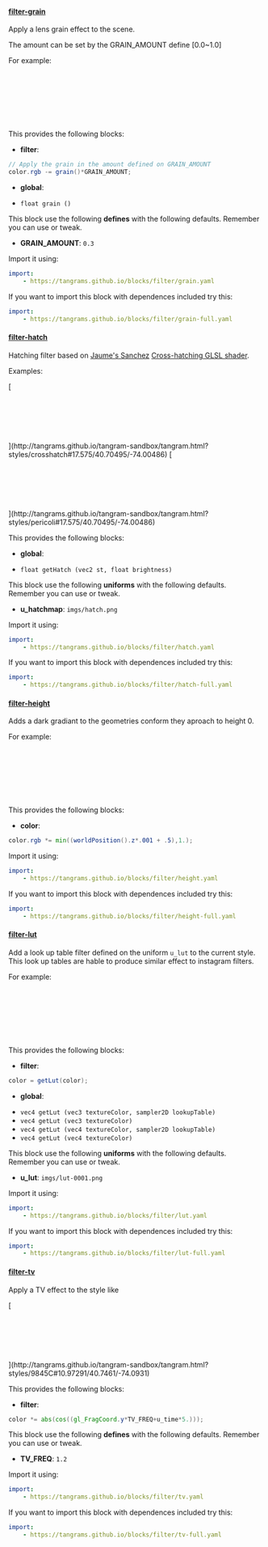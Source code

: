 

#### [filter-grain](https://github.com/tangrams/blocks/blob/gh-pages/filter/grain.yaml)

Apply a lens grain effect to the scene.
<p>The amount can be set by the GRAIN_AMOUNT define [0.0~1.0]</p>
<p>For example:</p>
<a href="http://tangrams.github.io/tangram-sandbox/tangram.html?styles/grain#10.97291/40.7461/-74.0931"><div style="background-image: url(http://tangrams.github.io/tangram-sandbox/styles/grain.png); width: 100%; height: 100px; background-position: center center;"></div></a>

This provides the following blocks:

- **filter**:

```glsl
// Apply the grain in the amount defined on GRAIN_AMOUNT
color.rgb -= grain()*GRAIN_AMOUNT;

```


- **global**:
 + `float grain () `

This block use the following **defines** with the following defaults. Remember you can use or tweak.
 - **GRAIN_AMOUNT**: ```0.3```


Import it using:

```yaml
import:
    - https://tangrams.github.io/blocks/filter/grain.yaml
```




If you want to import this block with dependences included try this:

```yaml
import:
    - https://tangrams.github.io/blocks/filter/grain-full.yaml
```




#### [filter-hatch](https://github.com/tangrams/blocks/blob/gh-pages/filter/hatch.yaml)

Hatching filter based on [Jaume's Sanchez](https://twitter.com/thespite?lang=en) [Cross-hatching GLSL shader](https://www.clicktorelease.com/code/cross-hatching/). 
<p>Examples:</p>
[ <div style="background-image: url(http://tangrams.github.io/tangram-sandbox/styles/crosshatch.png); width: 100%; height: 100px; background-position: center center;"></div> ](http://tangrams.github.io/tangram-sandbox/tangram.html?styles/crosshatch#17.575/40.70495/-74.00486)
[ <div style="background-image: url(http://tangrams.github.io/tangram-sandbox/styles/pericoli.png); width: 100%; height: 100px; background-position: center center;"></div> ](http://tangrams.github.io/tangram-sandbox/tangram.html?styles/pericoli#17.575/40.70495/-74.00486)

This provides the following blocks:

- **global**:
 + `float getHatch (vec2 st, float brightness) `

This block use the following **uniforms** with the following defaults. Remember you can use or tweak.
 - **u_hatchmap**: ```imgs/hatch.png```


Import it using:

```yaml
import:
    - https://tangrams.github.io/blocks/filter/hatch.yaml
```




If you want to import this block with dependences included try this:

```yaml
import:
    - https://tangrams.github.io/blocks/filter/hatch-full.yaml
```




#### [filter-height](https://github.com/tangrams/blocks/blob/gh-pages/filter/height.yaml)

Adds a dark gradiant to the geometries conform they aproach to height 0. <p>For example:</p>
[ <div style="background-image: url(http://tangrams.github.io/tangram-sandbox/styles/default.png); width: 100%; height: 100px; background-position: center center;"></div> ](http://tangrams.github.io/tangram-sandbox/tangram.html?styles/default.yaml#10.97291/40.7461/-74.0931)

This provides the following blocks:

- **color**:

```glsl
color.rgb *= min((worldPosition().z*.001 + .5),1.);
```



Import it using:

```yaml
import:
    - https://tangrams.github.io/blocks/filter/height.yaml
```




If you want to import this block with dependences included try this:

```yaml
import:
    - https://tangrams.github.io/blocks/filter/height-full.yaml
```




#### [filter-lut](https://github.com/tangrams/blocks/blob/gh-pages/filter/lut.yaml)

Add a look up table filter defined on the uniform ```u_lut``` to the current style. This look up tables are hable to produce similar effect to instagram filters. <p>For example:</p>
[ <div style="background-image: url(http://tangrams.github.io/tangram-sandbox/styles/sandbox-lut.png); width: 100%; height: 100px; background-position: center center;"></div> ](http://tangrams.github.io/tangram-sandbox/tangram.html?styles/sandbox-lut#10.97291/40.7461/-74.0931)

This provides the following blocks:

- **filter**:

```glsl
color = getLut(color);
```


- **global**:
 + `vec4 getLut (vec3 textureColor, sampler2D lookupTable) `
 + `vec4 getLut (vec3 textureColor) `
 + `vec4 getLut (vec4 textureColor, sampler2D lookupTable) `
 + `vec4 getLut (vec4 textureColor) `

This block use the following **uniforms** with the following defaults. Remember you can use or tweak.
 - **u_lut**: ```imgs/lut-0001.png```


Import it using:

```yaml
import:
    - https://tangrams.github.io/blocks/filter/lut.yaml
```




If you want to import this block with dependences included try this:

```yaml
import:
    - https://tangrams.github.io/blocks/filter/lut-full.yaml
```




#### [filter-tv](https://github.com/tangrams/blocks/blob/gh-pages/filter/tv.yaml)

<p>Apply a TV effect to the style like</p>
[ <div style="background-image: url(http://tangrams.github.io/tangram-sandbox/styles/9845C.png); width: 100%; height: 100px; background-position: center center;"></div> ](http://tangrams.github.io/tangram-sandbox/tangram.html?styles/9845C#10.97291/40.7461/-74.0931)

This provides the following blocks:

- **filter**:

```glsl
color *= abs(cos((gl_FragCoord.y*TV_FREQ+u_time*5.)));

```



This block use the following **defines** with the following defaults. Remember you can use or tweak.
 - **TV_FREQ**: ```1.2```


Import it using:

```yaml
import:
    - https://tangrams.github.io/blocks/filter/tv.yaml
```




If you want to import this block with dependences included try this:

```yaml
import:
    - https://tangrams.github.io/blocks/filter/tv-full.yaml
```


